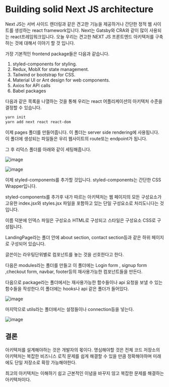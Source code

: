 # Building solid Next JS architecture

Next JS는 서버 사이드 렌더링과 같은 견고한 기능을 제공하거나 간단한 정적 웹 사이트를 생성하는 react framework입니다. Next는 Gatsby와 CRA와 같이 많이 사용되는 react프레임워크입니다. 오늘 우리는 견고한 NEXT JS 프론트엔드 아키텍처를 구축하는 것에 대해서 이야기 할 것 입니다.

가장 기본적인 frontend package들은 다음과 같습니다.

1. styled-components for styling.
2. Redux, MobX for state management.
3. Tailwind or bootstrap for CSS.
4. Material UI or Ant design for web components.
5. Axios for API calls
6. Babel packages

다음과 같은 목록을 나열하는 것을 통해 우리는 react 어플리케이션의 아키텍처 수준을 결정할 수 있습니다.

```sh
yarn init
yarn add next react react-dom
```

이제 pages 폴더를 만들어줍니다. 이 폴더는 server side rendering에 사용됩니다. 이 폴더에 생성되는 파일들은 우리 웹사이트의 route또는 endpoint가 됩니다.

그 후 리덕스 폴더를 아래와 같이 세팅해줍니다.

![image](https://user-images.githubusercontent.com/63354527/170632500-4e4d0089-7ac9-42e8-8198-935d7de34797.png)

![image](https://user-images.githubusercontent.com/63354527/170632843-08e6e8d0-12d9-47ce-b0a1-29ea780ebbc0.png)

이제 styled-components를 추가할 것입니다. styled-components는 간단한 CSS Wrapper입니다.

styled-components를 추가후 내가 따르는 아키텍처는 웹 페이지의 모든 구성요소가 고유한 index.jsx와 styles.jsx 파일을 포함하고 있는 단일 구성요소로 처리도니다는 것 입니다.

이름 덕분에 인덱스 파일은 구성요소 HTML로 구성되고 스타일은 구성요소 CSS로 구성됩니다.

LandingPage라는 폴더 안에 about section, contact section등과 같은 하위 페이지로 구성되어 있습니다.

글쓴이는 라우팅단위별로 컴포넌트를 놓는 것을 선호한다고 한다.

다음은 modules라는 폴더를 만들고 이 폴더에는 Login form , signup form ,checkout form, navbar, footer등의 재사용가능한 컴포넌트들을 만든다.

다음으로 package라는 폴더에서는 재사용가능한 함수들이나 api 요청을 보낼 수 있는 함수들을 작성한다.이 폴더에는 hooks나 api 같은 폴더가 들어있다.

![image](https://user-images.githubusercontent.com/63354527/170920644-cf9947e2-ea96-4b70-a19d-884e015a7d42.png)

마지막으로 utils라는 폴더에서는 설정들이나 connection등을 넣는다.

![image](https://user-images.githubusercontent.com/63354527/170920800-f967d6ff-02b5-441d-9571-0f089aac7510.png)

## 결론

아키텍처를 설계해야하는 것은 개발자의 몫이다. 명심해야할 것은 전체 코드 저장소의 아키텍처는 복잡한 비즈니스 로직 문제를 쉽게 해결할 수 있을 만큼 정확해야하며 미래에도 단일 저장소로 확장 가능해야한다.

최고의 아키텍처는 이해하기 쉽고 근본적인 이념을 바꾸지 않고 복잡한 문제를 해결하는 아키텍처이다.
